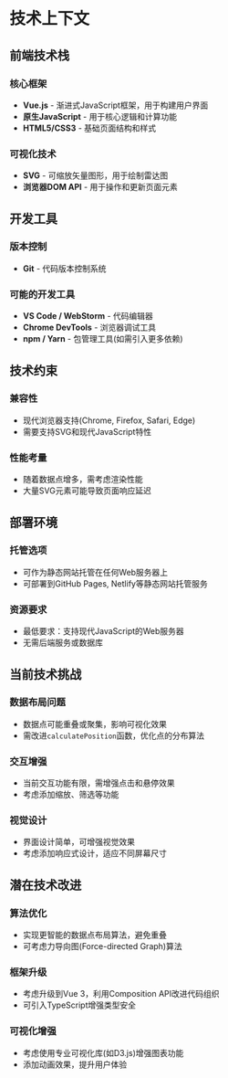 # 技术上下文

## 前端技术栈

### 核心框架
- **Vue.js** - 渐进式JavaScript框架，用于构建用户界面
- **原生JavaScript** - 用于核心逻辑和计算功能
- **HTML5/CSS3** - 基础页面结构和样式

### 可视化技术
- **SVG** - 可缩放矢量图形，用于绘制雷达图
- **浏览器DOM API** - 用于操作和更新页面元素

## 开发工具

### 版本控制
- **Git** - 代码版本控制系统

### 可能的开发工具
- **VS Code / WebStorm** - 代码编辑器
- **Chrome DevTools** - 浏览器调试工具
- **npm / Yarn** - 包管理工具(如需引入更多依赖)

## 技术约束

### 兼容性
- 现代浏览器支持(Chrome, Firefox, Safari, Edge)
- 需要支持SVG和现代JavaScript特性

### 性能考量
- 随着数据点增多，需考虑渲染性能
- 大量SVG元素可能导致页面响应延迟

## 部署环境

### 托管选项
- 可作为静态网站托管在任何Web服务器上
- 可部署到GitHub Pages, Netlify等静态网站托管服务

### 资源要求
- 最低要求：支持现代JavaScript的Web服务器
- 无需后端服务或数据库

## 当前技术挑战

### 数据布局问题
- 数据点可能重叠或聚集，影响可视化效果
- 需改进`calculatePosition`函数，优化点的分布算法

### 交互增强
- 当前交互功能有限，需增强点击和悬停效果
- 考虑添加缩放、筛选等功能

### 视觉设计
- 界面设计简单，可增强视觉效果
- 考虑添加响应式设计，适应不同屏幕尺寸

## 潜在技术改进

### 算法优化
- 实现更智能的数据点布局算法，避免重叠
- 可考虑力导向图(Force-directed Graph)算法

### 框架升级
- 考虑升级到Vue 3，利用Composition API改进代码组织
- 可引入TypeScript增强类型安全

### 可视化增强
- 考虑使用专业可视化库(如D3.js)增强图表功能
- 添加动画效果，提升用户体验 